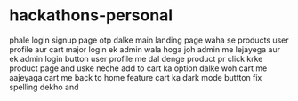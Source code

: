 # hackathons-personal
phale login signup page otp dalke main landing page waha se products user profile aur cart major
login ek admin wala hoga joh admin me lejayega aur ek admin login button user profile me dal denge 
product pr click krke product page and uske neche add to cart ka option dalke woh cart me aajeyaga
cart me back to home feature
cart ka dark mode buttton fix
  spelling dekho and 
  
